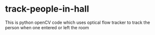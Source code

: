 # track-people-in-hall
This is python openCV code which uses optical flow tracker to track the person when one entered or left the room
